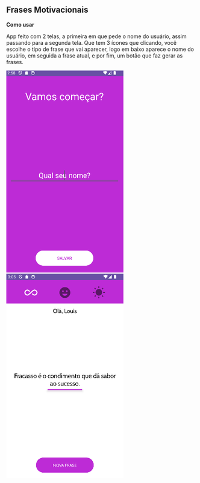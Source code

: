 ## Frases Motivacionais

**Como usar**

App feito com 2 telas, a primeira em que pede o nome do usuário, assim passando para a segunda tela.
Que tem 3 ícones que clicando, você escolhe o tipo de frase que vai aparecer, logo em baixo aparece o nome do usuário, em seguida a frase atual, e por fim, um botão que faz gerar as frases.

<img src="/app/src/main/res/assets/primeiratela.png">
<img src="/app/src/main/res/assets/segundatela.png">
